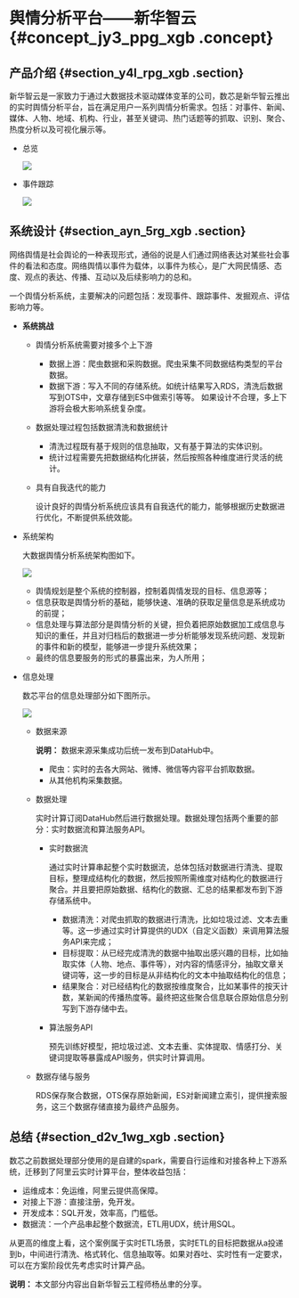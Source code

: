 # 舆情分析平台——新华智云 {#concept_jy3_ppg_xgb .concept}

## 产品介绍 {#section_y4l_rpg_xgb .section}

新华智云是一家致力于通过大数据技术驱动媒体变革的公司，数芯是新华智云推出的实时舆情分析平台，旨在满足用户一系列舆情分析需求。包括：对事件、新闻、媒体、人物、地域、机构、行业，甚至关键词、热门话题等的抓取、识别、聚合、热度分析以及可视化展示等。

-   总览

    ![](http://static-aliyun-doc.oss-cn-hangzhou.aliyuncs.com/assets/img/131824/155410576639605_zh-CN.png)

-   事件跟踪

    ![](http://static-aliyun-doc.oss-cn-hangzhou.aliyuncs.com/assets/img/131824/155410576639606_zh-CN.png)


## 系统设计 {#section_ayn_5rg_xgb .section}

网络舆情是社会舆论的一种表现形式，通俗的说是人们通过网络表达对某些社会事件的看法和态度。网络舆情以事件为载体，以事件为核心，是广大网民情感、态度、观点的表达、传播、互动以及后续影响力的总和。

一个舆情分析系统，主要解决的问题包括：发现事件、跟踪事件、发掘观点、评估影响力等。

-   **系统挑战**
    -   舆情分析系统需要对接多个上下游

        -   数据上游：爬虫数据和采购数据。爬虫采集不同数据结构类型的平台数据。
        -   数据下游：写入不同的存储系统。如统计结果写入RDS，清洗后数据写到OTS中，文章存储到ES中做索引等等。
        如果设计不合理，多上下游将会极大影响系统复杂度。

    -   数据处理过程包括数据清洗和数据统计
        -   清洗过程既有基于规则的信息抽取，又有基于算法的实体识别。
        -   统计过程需要先把数据结构化拼装，然后按照各种维度进行灵活的统计。
    -   具有自我迭代的能力

        设计良好的舆情分析系统应该具有自我迭代的能力，能够根据历史数据进行优化，不断提供系统效能。

-   系统架构

    大数据舆情分析系统架构图如下。

    ![](http://static-aliyun-doc.oss-cn-hangzhou.aliyuncs.com/assets/img/131824/155410576739607_zh-CN.png)

    -   舆情规划是整个系统的控制器，控制着舆情发现的目标、信息源等；
    -   信息获取是舆情分析的基础，能够快速、准确的获取足量信息是系统成功的前提；
    -   信息处理与算法部分是舆情分析的关键，担负着把原始数据加工成信息与知识的重任，并且对归档后的数据进一步分析能够发现系统问题、发现新的事件和新的模型，能够进一步提升系统效果；
    -   最终的信息要服务的形式的暴露出来，为人所用；
-   信息处理

    数芯平台的信息处理部分如下图所示。

    ![](http://static-aliyun-doc.oss-cn-hangzhou.aliyuncs.com/assets/img/131824/155410576739608_zh-CN.png)

    -   数据来源

        **说明：** 数据来源采集成功后统一发布到DataHub中。

        -   爬虫：实时的去各大网站、微博、微信等内容平台抓取数据。
        -   从其他机构采集数据。
    -   数据处理

        实时计算订阅DataHub然后进行数据处理。数据处理包括两个重要的部分：实时数据流和算法服务API。

        -   实时数据流

            通过实时计算串起整个实时数据流，总体包括对数据进行清洗、提取目标，整理成结构化的数据，然后按照所需维度对结构化的数据进行聚合。并且要把原始数据、结构化的数据、汇总的结果都发布到下游存储系统中。

            -   数据清洗：对爬虫抓取的数据进行清洗，比如垃圾过滤、文本去重等。这一步通过实时计算提供的UDX（自定义函数）来调用算法服务API来完成；
            -   目标提取：从已经完成清洗的数据中抽取出感兴趣的目标，比如抽取实体（人物、地点、事件等），对内容的情感评分，抽取文章关键词等，这一步的目标是从非结构化的文本中抽取结构化的信息；
            -   结果聚合：对已经结构化的数据按维度聚合，比如某事件的按天计数，某新闻的传播热度等。最终把这些聚合信息联合原始信息分别写到下游存储中去。
        -   算法服务API

            预先训练好模型，把垃圾过滤、文本去重、实体提取、情感打分、关键词提取等暴露成API服务，供实时计算调用。

    -   数据存储与服务

        RDS保存聚合数据，OTS保存原始新闻，ES对新闻建立索引，提供搜索服务，这三个数据存储直接为最终产品服务。


## 总结 {#section_d2v_1wg_xgb .section}

数芯之前数据处理部分使用的是自建的spark，需要自行运维和对接各种上下游系统，迁移到了阿里云实时计算平台，整体收益包括：

-   运维成本：免运维，阿里云提供高保障。
-   对接上下游：直接注册，免开发。
-   开发成本：SQL开发，效率高，门槛低。
-   数据流：一个产品串起整个数据流，ETL用UDX，统计用SQL。

从更高的维度上看，这个案例属于实时ETL场景，实时ETL的目标把数据从a投递到b，中间进行清洗、格式转化、信息抽取等。如果对吞吐、实时性有一定要求，可以在方案阶段优先考虑实时计算产品。

**说明：** 本文部分内容出自新华智云工程师杨丛聿的分享。


